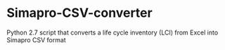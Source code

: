 # Simapro-CSV-converter
Python 2.7 script that converts a life cycle inventory (LCI) from Excel into Simapro CSV format
